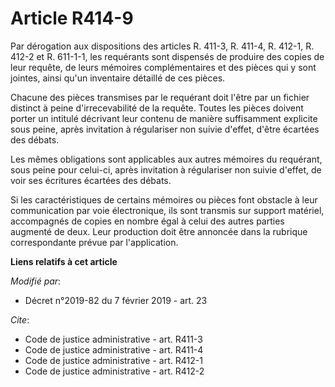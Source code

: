 # Article R414-9

Par dérogation aux dispositions des articles R. 411-3, R. 411-4, R. 412-1, R. 412-2 et R. 611-1-1, les requérants sont
dispensés de produire des copies de leur requête, de leurs mémoires complémentaires et des pièces qui y sont jointes, ainsi
qu'un inventaire détaillé de ces pièces.

Chacune des pièces transmises par le requérant doit l'être par un fichier distinct à peine d'irrecevabilité de la requête.
Toutes les pièces doivent porter un intitulé décrivant leur contenu de manière suffisamment explicite sous peine, après
invitation à régulariser non suivie d'effet, d'être écartées des débats.

Les mêmes obligations sont applicables aux autres mémoires du requérant, sous peine pour celui-ci, après invitation à
régulariser non suivie d'effet, de voir ses écritures écartées des débats.

Si les caractéristiques de certains mémoires ou pièces font obstacle à leur communication par voie électronique, ils sont
transmis sur support matériel, accompagnés de copies en nombre égal à celui des autres parties augmenté de deux. Leur
production doit être annoncée dans la rubrique correspondante prévue par l'application.

**Liens relatifs à cet article**

_Modifié par_:

  - Décret n°2019-82 du 7 février 2019 - art. 23

_Cite_:

  - Code de justice administrative - art. R411-3
  - Code de justice administrative - art. R411-4
  - Code de justice administrative - art. R412-1
  - Code de justice administrative - art. R412-2
